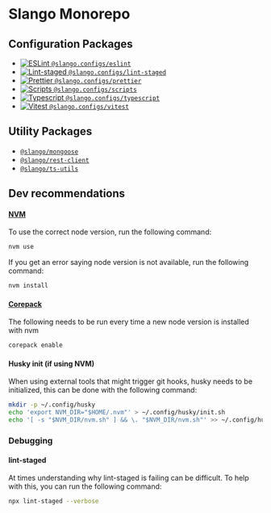 # Slango Monorepo

## Configuration Packages

- [![ESLint](https://img.shields.io/badge/ESLint-4B32C3?style=flat-square&logo=eslint) `@slango.configs/eslint`](configs/eslint/README.md)
- [![Lint-staged](https://img.shields.io/badge/lint--staged-3AC486?style=flat-square) `@slango.configs/lint-staged`](configs/lint-staged/README.md)
- [![Prettier](https://img.shields.io/badge/Prettier-1A2B34?style=flat-square&logo=prettier) `@slango.configs/prettier`](configs/prettier/README.md)
- [![Scripts](https://img.shields.io/badge/scripts-AFD89C?style=flat-square&logo=gnu-bash) `@slango.configs/scripts`](configs/scripts/README.md)
- [![Typescript](https://img.shields.io/badge/Typescript-659DD4?style=flat-square&logo=typescript) `@slango.configs/typescript`](configs/typescript/README.md)
- [![Vitest](https://img.shields.io/badge/Vitest-F9C72C?style=flat-square&logo=vitest) `@slango.configs/vitest`](configs/vitest/README.md)

## Utility Packages

- [`@slango/mongoose`](packages/mongoose/README.md)
- [`@slango/rest-client`](packages/rest-client/README.md)
- [`@slango/ts-utils`](packages/ts-utils/README.md)

## Dev recommendations

#### [NVM](https://github.com/nvm-sh/nvm)

To use the correct node version, run the following command:

```bash
nvm use
```

If you get an error saying node version is not available, run the following command:

```bash
nvm install
```

#### [Corepack](https://github.com/nodejs/corepack)

The following needs to be run every time a new node version is installed with nvm

```bash
corepack enable
```

#### Husky init (if using NVM)

When using external tools that might trigger git hooks, husky needs to be initialized, this can be done with the
following command:

```bash
mkdir -p ~/.config/husky
echo 'export NVM_DIR="$HOME/.nvm"' > ~/.config/husky/init.sh
echo '[ -s "$NVM_DIR/nvm.sh" ] && \. "$NVM_DIR/nvm.sh"' >> ~/.config/husky/init.sh
```

### Debugging

#### lint-staged

At times understanding why lint-staged is failing can be difficult. To help with this, you can run the following command:

```bash
npx lint-staged --verbose
```
